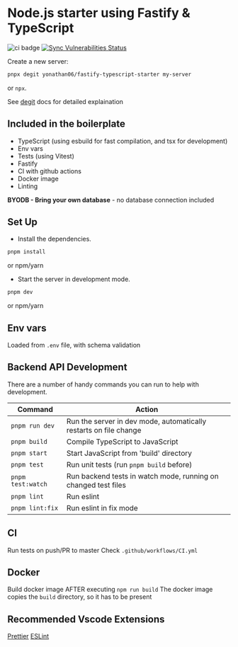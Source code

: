 # Node.js starter using Fastify & TypeScript

![ci badge](https://github.com/yonathan06/fastify-typescript-boilerplate/workflows/CI/badge.svg)
[![Sync Vulnerabilities Status](https://app.snyk.io/test/github/yonathan06/fastify-typescript-boilerplate/badge.svg)](https://snyk.io/test/github/yonathan06/fastify-typescript-boilerplate)

Create a new server:
```bash
pnpx degit yonathan06/fastify-typescript-starter my-server
```
or `npx`.

See [degit](https://github.com/Rich-Harris/degit) docs for detailed explaination 

## Included in the boilerplate

- TypeScript (using esbuild for fast compilation, and tsx for development)
- Env vars
- Tests (using Vitest)
- Fastify
- CI with github actions
- Docker image
- Linting

**BYODB - Bring your own database** - no database connection included

## Set Up

- Install the dependencies.

```bash
pnpm install
```

or npm/yarn

- Start the server in development mode.

```bash
pnpm dev
```

or npm/yarn

## Env vars

Loaded from `.env` file, with schema validation

## Backend API Development

There are a number of handy commands you can run to help with development.

|Command | Action |
|---|---|
|`pnpm run dev` | Run the server in dev mode, automatically restarts on file change |
|`pnpm build`| Compile TypeScript to JavaScript |
|`pnpm start`| Start JavaScript from 'build' directory |
|`pnpm test`| Run unit tests (run `pnpm build` before) |
|`pnpm test:watch`| Run backend tests in watch mode, running on changed test files |
|`pnpm lint`| Run eslint |
|`pnpm lint:fix`| Run eslint in fix mode |

## CI

Run tests on push/PR to master
Check `.github/workflows/CI.yml`

## Docker

Build docker image AFTER executing `npm run build`
The docker image copies the `build` directory, so it has to be present

## Recommended Vscode Extensions

[Prettier](https://marketplace.visualstudio.com/items?itemName=esbenp.prettier-vscode)
[ESLint](https://marketplace.visualstudio.com/items?itemName=dbaeumer.vscode-eslint)
